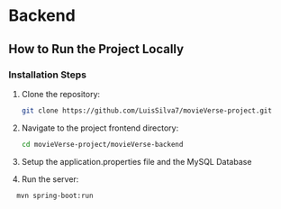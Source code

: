 # Backend

## How to Run the Project Locally

### Installation Steps

1. Clone the repository:

   ```bash
   git clone https://github.com/LuisSilva7/movieVerse-project.git

   ```

2. Navigate to the project frontend directory:

   ```bash
   cd movieVerse-project/movieVerse-backend

   ```

3. Setup the application.properties file and the MySQL Database

4. Run the server:

```bash
  mvn spring-boot:run

```
